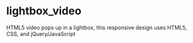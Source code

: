 # lightbox_video
HTML5 video pops up in a lightbox, 
this responsive design uses HTML5, CSS, and jQuery/JavaScript
